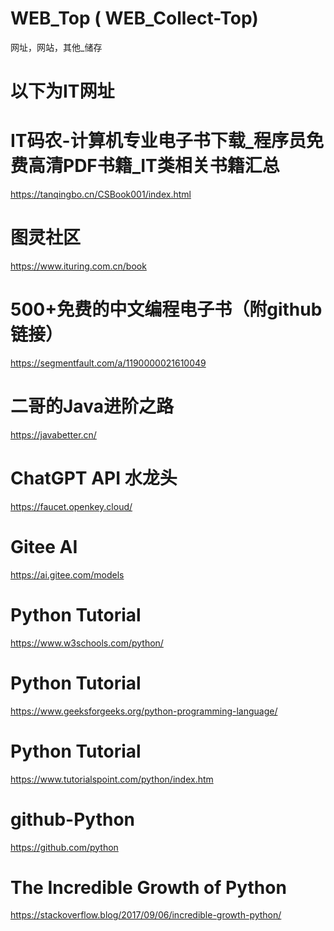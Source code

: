 # WEB_Top ( WEB_Collect-Top)
网址，网站，其他_储存
#
# 以下为IT网址
# IT码农-计算机专业电子书下载_程序员免费高清PDF书籍_IT类相关书籍汇总
https://tanqingbo.cn/CSBook001/index.html

# 图灵社区
https://www.ituring.com.cn/book

# 500+免费的中文编程电子书（附github链接）
https://segmentfault.com/a/1190000021610049

# 二哥的Java进阶之路
https://javabetter.cn/

# ChatGPT API 水龙头
https://faucet.openkey.cloud/

# Gitee AI
https://ai.gitee.com/models

# Python Tutorial
https://www.w3schools.com/python/

# Python Tutorial
https://www.geeksforgeeks.org/python-programming-language/

# Python Tutorial
https://www.tutorialspoint.com/python/index.htm

# github-Python
https://github.com/python

# The Incredible Growth of Python
https://stackoverflow.blog/2017/09/06/incredible-growth-python/



